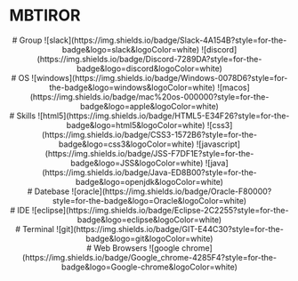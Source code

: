 # MBTIROR
<div  align="center">
# Group
![slack](https://img.shields.io/badge/Slack-4A154B?style=for-the-badge&logo=slack&logoColor=white)
![discord](https://img.shields.io/badge/Discord-7289DA?style=for-the-badge&logo=discord&logoColor=white)
</div>

<div  align="center">
# OS
![windows](https://img.shields.io/badge/Windows-0078D6?style=for-the-badge&logo=windows&logoColor=white)
![macos](https://img.shields.io/badge/mac%20os-000000?style=for-the-badge&logo=apple&logoColor=white)
</div>

<div  align="center">
# Skills
![html5](https://img.shields.io/badge/HTML5-E34F26?style=for-the-badge&logo=html5&logoColor=white)
![css3](https://img.shields.io/badge/CSS3-1572B6?style=for-the-badge&logo=css3&logoColor=white)
![javascript](https://img.shields.io/badge/JSS-F7DF1E?style=for-the-badge&logo=JSS&logoColor=white)
![java](https://img.shields.io/badge/Java-ED8B00?style=for-the-badge&logo=openjdk&logoColor=white)
</div>

<div  align="center">
# Datebase
![oracle](https://img.shields.io/badge/Oracle-F80000?style=for-the-badge&logo=Oracle&logoColor=white)
</div>

<div  align="center">
# IDE
![eclipse](https://img.shields.io/badge/Eclipse-2C2255?style=for-the-badge&logo=eclipse&logoColor=white)
</div>

<div  align="center">
# Terminal
![git](https://img.shields.io/badge/GIT-E44C30?style=for-the-badge&logo=git&logoColor=white)
</div>

<div  align="center">
# Web Browsers
![google chrome](https://img.shields.io/badge/Google_chrome-4285F4?style=for-the-badge&logo=Google-chrome&logoColor=white)
</div>
